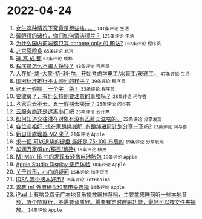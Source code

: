 # 2022-04-24

1. [女生这种情况下究竟是想些啥。。。](https://www.v2ex.com/t/848863) `141条评论` `生活`
1. [戴眼镜的诸位，你们如何清洁镜片？](https://www.v2ex.com/t/848909) `121条评论` `生活`
1. [为什么国内前端都只写 chrome only 的 网站?](https://www.v2ex.com/t/848878) `102条评论` `程序员`
1. [北京囤粮食](https://www.v2ex.com/t/848958) `65条评论` `北京`
1. [逃 离 成 都](https://www.v2ex.com/t/848881) `62条评论` `成都`
1. [程序员怎么不骗人挣钱？](https://www.v2ex.com/t/848914) `48条评论` `程序员`
1. [人在加-拿-大蒙-特-利-尔，开始考虑学电工/水管工/暖通工。](https://www.v2ex.com/t/848916) `47条评论` `生活`
1. [国密标准推行不太顺利的样子？](https://www.v2ex.com/t/848968) `39条评论` `程序员`
1. [这五一假期，一个字，绝！](https://www.v2ex.com/t/848952) `33条评论` `程序员`
1. [要收房了，有什么特别要注意的事项吗？](https://www.v2ex.com/t/848870) `28条评论` `问与答`
1. [老家回去不去，五一假期去哪玩？](https://www.v2ex.com/t/848911) `25条评论` `问与答`
1. [云服务商还是远离小厂吧](https://www.v2ex.com/t/848965) `23条评论` `云计算`
1. [如何知道交往潜在对象有没有乙肝艾滋啥的。](https://www.v2ex.com/t/848891) `22条评论` `分享发现`
1. [各位彦祖好, 想在家跳绳减肥, 有跳绳进阶计划分享一下吗?](https://www.v2ex.com/t/848879) `22条评论` `问与答`
1. [新自研處理器 M2 來了](https://www.v2ex.com/t/848868) `21条评论` `Apple`
1. [求一把 可以退烧的键盘 最好是 75-100 布局的](https://www.v2ex.com/t/848963) `19条评论` `分享发现`
1. [华润万家(Run/移民/跑路)](https://www.v2ex.com/t/848928) `19条评论` `移民`
1. [M1 Max 16 寸的发现有轻微电池胀包](https://www.v2ex.com/t/848864) `19条评论` `Apple`
1. [Apple Studio Display 使用体验](https://www.v2ex.com/t/848925) `18条评论` `Apple`
1. [关于炒币，小白的疑问](https://www.v2ex.com/t/848951) `15条评论` `加密货币`
1. [IDEA 哪个版本好用?](https://www.v2ex.com/t/848943) `15条评论` `JetBrains`
1. [求教 m1 外置硬盘和充电头选择](https://www.v2ex.com/t/848967) `14条评论` `Apple`
1. [iPad 上有啥免费无广本地音乐播放器推荐吗，主要拿来睡前听一些本地音频，听个响就行，不需要音质好。需要有定时睡眠功能，最好可以按文件夹播放。](https://www.v2ex.com/t/848937) `14条评论` `Apple`
